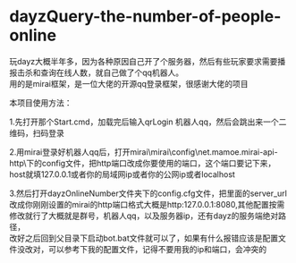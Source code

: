 # dayzQuery-the-number-of-people-online
玩dayz大概半年多，因为各种原因自己开了个服务器，然后有些玩家要求需要播报击杀和查询在线人数，就自己做了个qq机器人。<br>用的是mirai框架，是一位大佬的开源qq登录框架，很感谢大佬的项目<br>


本项目使用方法：<br>


1.先打开那个Start.cmd，加载完后输入qrLogin 机器人qq，然后会跳出来一个二维码，扫码登录<br>


2.用mirai登录好机器人qq后，打开mirai\mirai\config\net.mamoe.mirai-api-http\下的config文件，把http端口改成你要使用的端口，这个端口要记下来，host就填127.0.0.1或者你的局域网ip或者你的公网ip或者localhost<br>


3.然后打开dayzOnlineNumber文件夹下的config.cfg文件，把里面的server_url改成你刚刚设置的mirai的http端口格式大概是http:127.0.0.1:8080,其他配置按需修改就行了大概就是群号，机器人qq，以及服务器ip，还有dayz的服务端绝对路径，<br>改好之后回到父目录下启动bot.bat文件就可以了，如果有什么报错应该是配置文件没改对，可以参考下我的配置文件，记得不要用我的ip和端口，会冲突的
